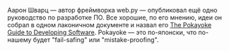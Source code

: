 Аарон Шварц — автор фреймворка web.py — опубликовал ещё одно руководство по разработке ПО. Все хорошие, по его мнению, идеи он собрал в одном лаконичном документе и назвал его [The Pokayoke Guide to Developing Software](http://pokayokeguide.com/). Pokayoke — это по-японски, что по-нашему будет "fail-safing" или "mistake-proofing".